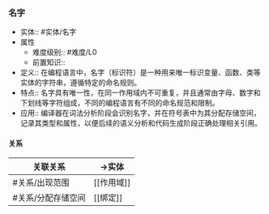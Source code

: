 ###  名字 
- 实体:: #实体/名字 
- 属性
	- 难度级别:: #难度/L0 
	- 前置知识::
- 定义:: 在编程语言中，名字（标识符）是一种用来唯一标识变量、函数、类等实体的字符串，遵循特定的命名规则。
- 特点:: 名字具有唯一性，在同一作用域内不可重复，并且通常由字母、数字和下划线等字符组成，不同的编程语言有不同的命名规范和限制。
- 应用:: 编译器在词法分析阶段会识别名字，并在符号表中为其分配存储空间，记录其类型和属性，以便后续的语义分析和代码生成阶段正确处理相关引用。
#### 关系
| 关联关系 | ->实体 |
| ---- | ---- |
| #关系/出现范围 | [[作用域]] |
| #关系/分配存储空间  | [[绑定]] |